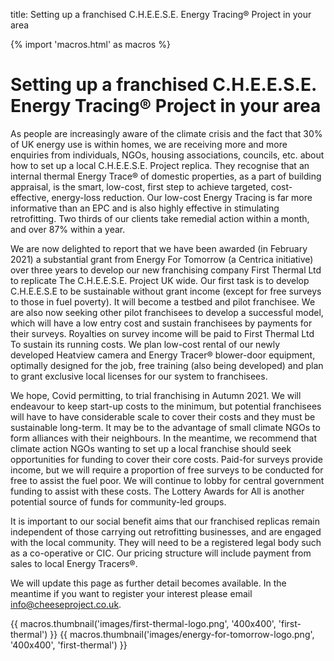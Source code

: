 title: Setting up a franchised C.H.E.E.S.E. Energy Tracing® Project in your area

{% import 'macros.html' as macros %}

# Setting up a franchised C.H.E.E.S.E. Energy Tracing® Project in your area

As people are increasingly aware of the climate crisis and the fact that 30% of
UK energy use is within homes, we are receiving more and more enquiries from
individuals, NGOs, housing associations, councils, etc. about how to set up a
local C.H.E.E.S.E. Project replica. They recognise that an internal thermal
Energy Trace® of domestic properties, as a part of building appraisal, is the
smart, low-cost, first step to achieve targeted, cost-effective, energy-loss
reduction. Our low-cost Energy Tracing is far more informative than an EPC and
is also highly effective in stimulating retrofitting. Two thirds of our clients
take remedial action within a month, and over 87% within a year.

We are now delighted to report that we have been awarded (in February 2021) a
substantial grant from Energy For Tomorrow (a Centrica initiative) over three
years to develop our new franchising company First Thermal Ltd to replicate The
C.H.E.E.S.E. Project UK wide. Our first task is to develop C.H.E.E.S.E to be
sustainable without grant income (except for free surveys to those in fuel
poverty). It will become a testbed and pilot franchisee. We are also now
seeking other pilot franchisees to develop a successful model, which will have
a low entry cost and sustain franchisees by payments for their surveys.
Royalties on survey income will be paid to First Thermal Ltd To sustain its
running costs. We plan low-cost rental of our newly developed Heatview camera
and Energy Tracer® blower-door equipment, optimally designed for the job, free
training (also being developed) and plan to grant exclusive local licenses for
our system to franchisees.

We hope, Covid permitting, to trial franchising in Autumn 2021. We will
endeavour to keep start-up costs to the minimum, but potential franchisees will
have to have considerable scale to cover their costs and they must be
sustainable long-term. It may be to the advantage of small climate NGOs to form
alliances with their neighbours. In the meantime, we recommend that climate
action NGOs wanting to set up a local franchise should seek opportunities for
funding to cover their core costs. Paid-for surveys provide income, but we will
require a proportion of free surveys to be conducted for free to assist the
fuel poor. We will continue to lobby for central government funding to assist
with these costs. The Lottery Awards for All is another potential source of
funds for community-led groups.

It is important to our social benefit aims that our franchised replicas remain
independent of those carrying out retrofitting businesses, and are engaged with
the local community. They will need to be a registered legal body such as a
co-operative or CIC. Our pricing structure will include payment from sales to
local Energy Tracers®.

We will update this page as further detail becomes available. In the meantime
if you want to register your interest please email
[info@cheeseproject.co.uk](mailto:info@cheeseproject.co.uk).

<div class="text-center">
{{ macros.thumbnail('images/first-thermal-logo.png', '400x400', 'first-thermal') }}
{{ macros.thumbnail('images/energy-for-tomorrow-logo.png', '400x400', 'first-thermal') }}
</div>

